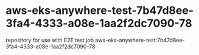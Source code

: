 # aws-eks-anywhere-test-7b47d8ee-3fa4-4333-a08e-1aa2f2dc7090-78
repository for use with E2E test job aws-eks-anywhere-test:7b47d8ee-3fa4-4333-a08e-1aa2f2dc7090-78
